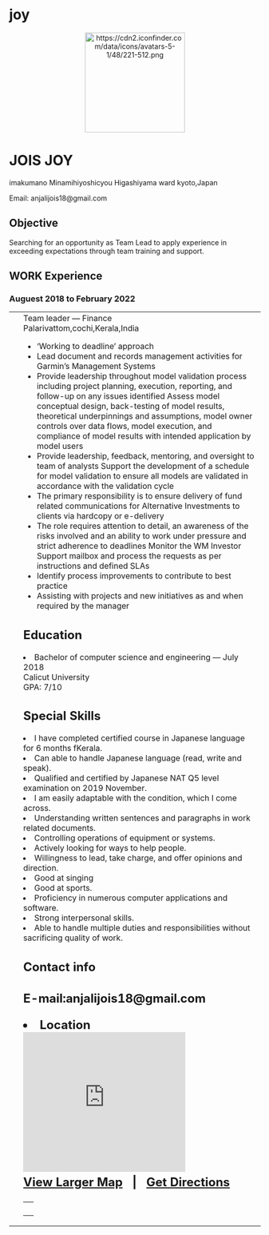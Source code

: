 # joy

<html>
<head>

</head>

<center>
<img src="https://cdn2.iconfinder.com/data/icons/avatars-5-1/48/221-512.png" alt="https://cdn2.iconfinder.com/data/icons/avatars-5-1/48/221-512.png" width="200" height="200">
</center>
<h1>JOIS JOY</h1>

<p>imakumano Minamihiyoshicyou
Higashiyama ward
kyoto,Japan<p>

<p>Email: anjalijois18@gmail.com</p>
<h2>Objective</h2>
<p>Searching for an opportunity as Team Lead to apply experience in exceeding  expectations through team training and support.</p>

<h2>WORK Experience</h2>
<h3>Auguest 2018 to February 2022</h3>
<table><TR><td >&nbsp;</td >
<td >Team leader — Finance<br>
Palarivattom,cochi,Kerala,India<ul>
<li>‘Working to deadline’ approach</li>
<li>Lead document and records management activities for Garmin’s Management Systems</li>
<li>Provide leadership throughout model validation process including project planning, execution, reporting, and follow-up on any issues identified
Assess model conceptual design, back-testing of model results, theoretical underpinnings and assumptions, model owner controls over data flows, model execution, and compliance of model results with intended application by model users</li>
<li>Provide leadership, feedback, mentoring, and oversight to team of analysts
Support the development of a schedule for model validation to ensure all models are validated in accordance with the validation cycle</li>
<li>The primary responsibility is to ensure delivery of fund related communications for Alternative Investments to clients via hardcopy or e-delivery</li>
<li>The role requires attention to detail, an awareness of the risks involved and an ability to work under pressure and strict adherence to deadlines
Monitor the WM Investor Support mailbox and process the requests as per instructions and defined SLAs</li>
<LI>Identify process improvements to contribute to best practice</li>
<li>Assisting with projects and new initiatives as and when required by the manager</li></ul>

<h2>Education</h2>
<li>Bachelor of computer science and engineering — July 2018
<br>Calicut University<br>
GPA: 7/10</li>


<h2>Special Skills</h2>
<table><tr><td >&nbsp;</td >
<li>I have completed certified course in Japanese language for 6 months fKerala.</li>
<li>Can able to handle Japanese  language (read, write and speak).</li>
<li>Qualified and certified by Japanese NAT Q5 level examination on 2019 November.</li> 
<li>I am easily adaptable with the condition, which I come across. </li>
<li>Understanding written sentences and paragraphs in work related documents.
<li>Controlling operations of equipment or systems.</li>
<li>Actively looking for ways to help people.</li> 
<li>Willingness to lead, take charge, and offer opinions and direction. </li>
<li>Good at singing</li>
<li>Good at sports.</li>  
<li>Proficiency in numerous computer applications and software.</li>  
<li>Strong interpersonal skills.</li> 
<li>Able to handle multiple duties and responsibilities without sacrificing quality of work.</tr>

<h2>Contact info<h2>
<p>E-mail:anjalijois18@gmail.com</p>
<li>Location</li>

<div>
     <iframe width="325" height="280" frameborder="0" src="https://www.bing.com/maps/embed?h=280&w=325&cp=34.98753355791977~135.75851663947105&lvl=20&typ=d&sty=r&src=SHELL&FORM=MBEDV8" scrolling="no">
     </iframe>
     <div style="white-space: nowrap; text-align: center; width: 325px; padding: 6px 0;">
        <a id="largeMapLink" target="_blank" href="https://www.bing.com/maps?cp=34.98753355791977~135.75851663947105&amp;sty=r&amp;lvl=20&amp;FORM=MBEDLD">View Larger Map</a> &nbsp; | &nbsp;
        <a id="dirMapLink" target="_blank" href="https://www.bing.com/maps/directions?cp=34.98753355791977~135.75851663947105&amp;sty=r&amp;lvl=20&amp;rtp=~pos.34.98753355791977_135.75851663947105____&amp;FORM=MBEDLD">Get Directions</a>
    </div>
</div>



